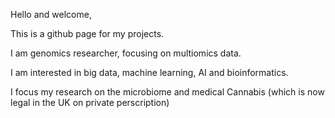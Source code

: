Hello and welcome,

This is a github page for my projects.

I am genomics researcher, focusing on multiomics data.

I am interested in big data, machine learning, AI and bioinformatics.

I focus my research on the microbiome and medical Cannabis (which is now legal in the UK on private perscription)

